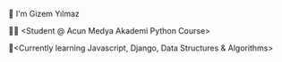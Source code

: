 👋 I'm Gizem Yılmaz

👩‍💻 <Student @ Acun Medya Akademi Python Course>
  
🧩<Currently learning Javascript, Django, Data Structures & Algorithms>

